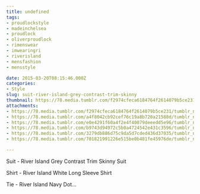```yaml
---
title: undefined
tags:
- proudlockstyle
- madeinchelsea
- proudlock
- oliverproudlock
- rimenswear
- imwearingri
- riverisland
- mensfashion
- mensstyle

date: 2015-03-20T08:15:46.000Z
categories:
- Style
slug: suit-river-island-grey-contrast-trim-skinny
thumbnail: https://78.media.tumblr.com/f2974cfeca6184764f2614079b5ce231/tumblr_nlgqctMQI61rhrm24o1_540.jpg
attachments:
- https://78.media.tumblr.com/f2974cfeca6184764f2614079b5ce231/tumblr_nlgqctMQI61rhrm24o1_1280.jpg
- https://78.media.tumblr.com/a4f8042cb92cef76c19a8b720a21588d/tumblr_nlgqctMQI61rhrm24o2_1280.jpg
- https://78.media.tumblr.com/e0e4291f60a4f2e4f40079deeedd5e96/tumblr_nlgqctMQI61rhrm24o6_1280.jpg
- https://78.media.tumblr.com/b9743d94972c5b0a4724542e431c3596/tumblr_nlgqctMQI61rhrm24o3_1280.jpg
- https://78.media.tumblr.com/3279db886d75c9da5d7cded436d37035/tumblr_nlgqctMQI61rhrm24o5_1280.jpg
- https://78.media.tumblr.com/701821991226e515be0b481fe45976de/tumblr_nlgqctMQI61rhrm24o4_1280.jpg

---
```


Suit - River Island Grey Contrast Trim Skinny Suit

 Shirt - River Island White Long Sleeve Shirt

 Tie -  River Island Navy Dot...
